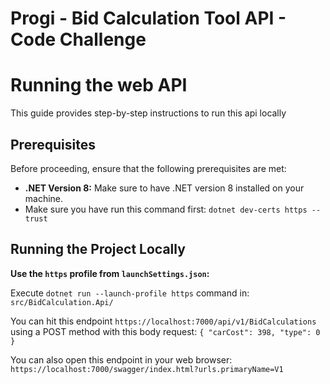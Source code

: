 # Progi - Bid Calculation Tool API - Code Challenge

# Running the web API 

This guide provides step-by-step instructions to run this api locally

## Prerequisites
Before proceeding, ensure that the following prerequisites are met:

- **.NET Version 8:** Make sure to have .NET version 8 installed on your machine.
- Make sure you have run this command first: `dotnet dev-certs https --trust`

## Running the Project Locally

**Use the `https` profile from `launchSettings.json`:**

Execute `dotnet run --launch-profile https` command in: `src/BidCalculation.Api/`

You can hit this endpoint `https://localhost:7000/api/v1/BidCalculations` using a POST method with this body request:
`{
"carCost": 398,
"type": 0
}`

You can also open this endpoint in your web browser:
`https://localhost:7000/swagger/index.html?urls.primaryName=V1`